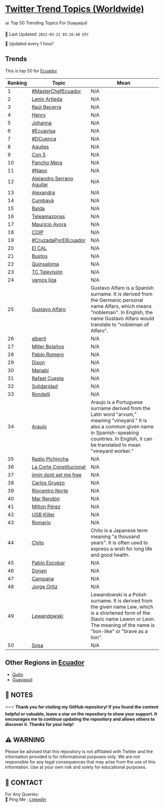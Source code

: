 [Twitter Trend Topics (Worldwide)](https://github.com/ErcinDedeoglu/Twitter-Trend-Topics)
==========


📊 Top 50 Trending Topics For Guayaquil

📆 Last Updated: `2023-03-21 03:16:40 UTC`

🔧 Updated every 1 hour!


## Trends

This is top 50 for [Ecuador](</Ecuador>)

| Ranking | Topic | Mean |
| ------- | ------------ | ------------ |
| 1 | [#MasterChefEcuador](http://twitter.com/search?q=%23MasterChefEcuador) | N/A |
| 2 | [Lenin Artieda](http://twitter.com/search?q=Lenin+Artieda) | N/A |
| 3 | [Raúl Becerra](http://twitter.com/search?q=Ra%c3%bal+Becerra) | N/A |
| 4 | [Henry](http://twitter.com/search?q=Henry) | N/A |
| 5 | [Johanna](http://twitter.com/search?q=Johanna) | N/A |
| 6 | [#Ecuavisa](http://twitter.com/search?q=%23Ecuavisa) | N/A |
| 7 | [#DCuenca](http://twitter.com/search?q=%23DCuenca) | N/A |
| 8 | [Aquiles](http://twitter.com/search?q=Aquiles) | N/A |
| 9 | [Con 5](http://twitter.com/search?q=Con+5) | N/A |
| 10 | [Pancho Mera](http://twitter.com/search?q=Pancho+Mera) | N/A |
| 11 | [#Napo](http://twitter.com/search?q=%23Napo) | N/A |
| 12 | [Alejandro Serrano Aguilar](http://twitter.com/search?q=Alejandro+Serrano+Aguilar) | N/A |
| 13 | [Alexandra](http://twitter.com/search?q=Alexandra) | N/A |
| 14 | [Cumbayá](http://twitter.com/search?q=Cumbay%c3%a1) | N/A |
| 15 | [Balda](http://twitter.com/search?q=Balda) | N/A |
| 16 | [Teleamazonas](http://twitter.com/search?q=Teleamazonas) | N/A |
| 17 | [Mauricio Ayora](http://twitter.com/search?q=Mauricio+Ayora) | N/A |
| 18 | [COIP](http://twitter.com/search?q=COIP) | N/A |
| 19 | [#CruzadaPorElEcuador](http://twitter.com/search?q=%23CruzadaPorElEcuador) | N/A |
| 20 | [El CAL](http://twitter.com/search?q=El+CAL) | N/A |
| 21 | [Bustos](http://twitter.com/search?q=Bustos) | N/A |
| 22 | [Quinsaloma](http://twitter.com/search?q=Quinsaloma) | N/A |
| 23 | [TC Televisión](http://twitter.com/search?q=TC+Televisi%c3%b3n) | N/A |
| 24 | [vamos liga](http://twitter.com/search?q=vamos+liga) | N/A |
| 25 | [Gustavo Alfaro](http://twitter.com/search?q=Gustavo+Alfaro) | Gustavo Alfaro is a Spanish surname. It is derived from the Germanic personal name Alfaro, which means "nobleman". In English, the name Gustavo Alfaro would translate to "nobleman of Alfaro". |
| 26 | [alberti](http://twitter.com/search?q=alberti) | N/A |
| 27 | [Miller Bolaños](http://twitter.com/search?q=Miller+Bola%c3%b1os) | N/A |
| 28 | [Pablo Romero](http://twitter.com/search?q=Pablo+Romero) | N/A |
| 29 | [Dixon](http://twitter.com/search?q=Dixon) | N/A |
| 30 | [Manabi](http://twitter.com/search?q=Manabi) | N/A |
| 31 | [Rafael Cuesta](http://twitter.com/search?q=Rafael+Cuesta) | N/A |
| 32 | [Solidaridad](http://twitter.com/search?q=Solidaridad) | N/A |
| 33 | [Rondelli](http://twitter.com/search?q=Rondelli) | N/A |
| 34 | [Araujo](http://twitter.com/search?q=Araujo) | Araujo is a Portuguese surname derived from the Latin word "arvum," meaning "vineyard." It is also a common given name in Spanish-speaking countries. In English, it can be translated to mean "vineyard worker." |
| 35 | [Radio Pichincha](http://twitter.com/search?q=Radio+Pichincha) | N/A |
| 36 | [La Corte Constitucional](http://twitter.com/search?q=La+Corte+Constitucional) | N/A |
| 37 | [jimin dont set me free](http://twitter.com/search?q=jimin+dont+set+me+free) | N/A |
| 38 | [Carlos Gruezo](http://twitter.com/search?q=Carlos+Gruezo) | N/A |
| 39 | [Riocentro Norte](http://twitter.com/search?q=Riocentro+Norte) | N/A |
| 40 | [Mar Rendón](http://twitter.com/search?q=Mar+Rend%c3%b3n) | N/A |
| 41 | [Milton Pérez](http://twitter.com/search?q=Milton+P%c3%a9rez) | N/A |
| 42 | [USB Killer](http://twitter.com/search?q=USB+Killer) | N/A |
| 43 | [Romario](http://twitter.com/search?q=Romario) | N/A |
| 44 | [Chito](http://twitter.com/search?q=Chito) | Chito is a Japanese term meaning "a thousand years". It is often used to express a wish for long life and good health. |
| 45 | [Pablo Escobar](http://twitter.com/search?q=Pablo+Escobar) | N/A |
| 46 | [Donen](http://twitter.com/search?q=Donen) | N/A |
| 47 | [Campana](http://twitter.com/search?q=Campana) | N/A |
| 48 | [Jorge Ortiz](http://twitter.com/search?q=Jorge+Ortiz) | N/A |
| 49 | [Lewandowski](http://twitter.com/search?q=Lewandowski) | Lewandowski is a Polish surname. It is derived from the given name Lew, which is a shortened form of the Slavic name Lewon or Leon. The meaning of the name is "lion-like" or "brave as a lion". |
| 50 | [Sosa](http://twitter.com/search?q=Sosa) | N/A |



## Other Regions in [Ecuador](</Ecuador>)

* [Quito](</Ecuador/Quito.md>)
* [Guayaquil](</Ecuador/Guayaquil.md>)



## 📝 NOTES

⭐⭐⭐ **Thank you for visiting my GitHub repository! If you found the content helpful or valuable, leave a star on the repository to show your support. It encourages me to continue updating the repository and allows others to discover it. Thanks for your help!**


## ⚠️ WARNING

Please be advised that this repository is not affiliated with Twitter and the information provided is for informational purposes only. We are not responsible for any legal consequences that may arise from the use of this information. Use at your own risk and solely for educational purposes.


## 📨 CONTACT

 For Any Queries:  
            🏓 Ping Me : [LinkedIn](https://www.linkedin.com/in/ercindedeoglu/)
